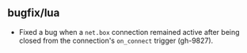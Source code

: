 ## bugfix/lua

* Fixed a bug when a `net.box` connection remained active after being closed
  from the connection's `on_connect` trigger (gh-9827).
